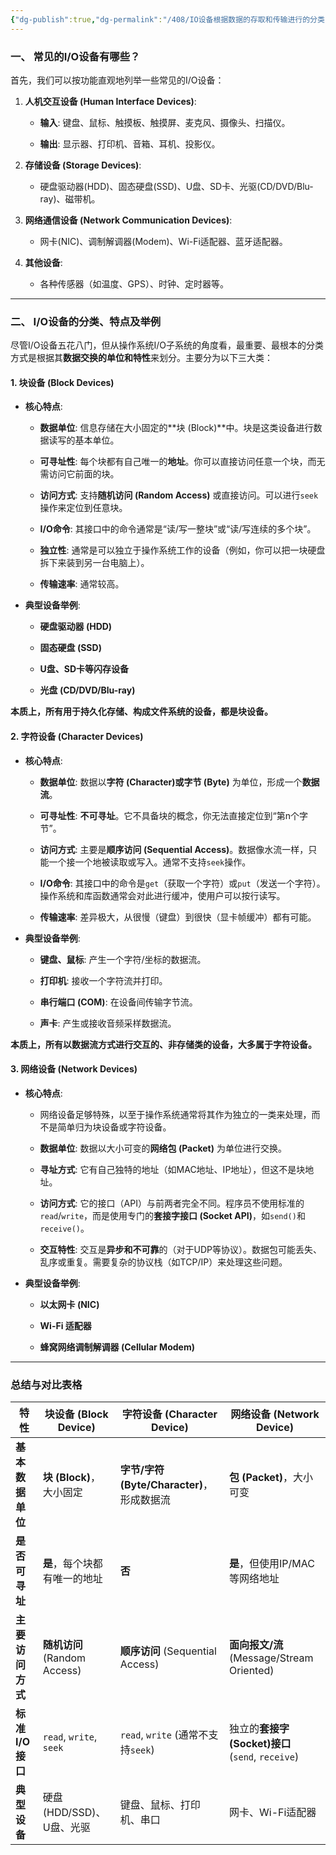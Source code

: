 ```yaml
---
{"dg-publish":true,"dg-permalink":"/408/IO设备根据数据的存取和传输进行的分类","permalink":"/408/IO设备根据数据的存取和传输进行的分类/","dgShowBacklinks":true,"dgShowLocalGraph":true,"dgShowInlineTitle":true}
---
```


### **一、 常见的I/O设备有哪些？**

首先，我们可以按功能直观地列举一些常见的I/O设备：

1. **人机交互设备 (Human Interface Devices)**:
    
    - **输入**: 键盘、鼠标、触摸板、触摸屏、麦克风、摄像头、扫描仪。
        
    - **输出**: 显示器、打印机、音箱、耳机、投影仪。
        
2. **存储设备 (Storage Devices)**:
    
    - 硬盘驱动器(HDD)、固态硬盘(SSD)、U盘、SD卡、光驱(CD/DVD/Blu-ray)、磁带机。
        
3. **网络通信设备 (Network Communication Devices)**:
    
    - 网卡(NIC)、调制解调器(Modem)、Wi-Fi适配器、蓝牙适配器。
        
4. **其他设备**:
    
    - 各种传感器（如温度、GPS）、时钟、定时器等。
        

---

### **二、 I/O设备的分类、特点及举例**

尽管I/O设备五花八门，但从操作系统I/O子系统的角度看，最重要、最根本的分类方式是根据其**数据交换的单位和特性**来划分。主要分为以下三大类：

#### **1. 块设备 (Block Devices)**

- **核心特点**:
    
    - **数据单位**: 信息存储在大小固定的**块 (Block)**中。块是这类设备进行数据读写的基本单位。
        
    - **可寻址性**: 每个块都有自己唯一的**地址**。你可以直接访问任意一个块，而无需访问它前面的块。
        
    - **访问方式**: 支持**随机访问 (Random Access)** 或直接访问。可以进行`seek`操作来定位到任意块。
        
    - **I/O命令**: 其接口中的命令通常是“读/写一整块”或“读/写连续的多个块”。
        
    - **独立性**: 通常是可以独立于操作系统工作的设备（例如，你可以把一块硬盘拆下来装到另一台电脑上）。
        
    - **传输速率**: 通常较高。
        
- **典型设备举例**:
    
    - **硬盘驱动器 (HDD)**
        
    - **固态硬盘 (SSD)**
        
    - **U盘、SD卡等闪存设备**
        
    - **光盘 (CD/DVD/Blu-ray)**
        

**本质上，所有用于持久化存储、构成文件系统的设备，都是块设备。**

#### **2. 字符设备 (Character Devices)**

- **核心特点**:
    
    - **数据单位**: 数据以**字符 (Character)或字节 (Byte)** 为单位，形成一个**数据流**。
        
    - **可寻址性**: **不可寻址**。它不具备块的概念，你无法直接定位到“第n个字节”。
        
    - **访问方式**: 主要是**顺序访问 (Sequential Access)**。数据像水流一样，只能一个接一个地被读取或写入。通常不支持`seek`操作。
        
    - **I/O命令**: 其接口中的命令是`get`（获取一个字符）或`put`（发送一个字符）。操作系统和库函数通常会对此进行缓冲，使用户可以按行读写。
        
    - **传输速率**: 差异极大，从很慢（键盘）到很快（显卡帧缓冲）都有可能。
        
- **典型设备举例**:
    
    - **键盘、鼠标**: 产生一个字符/坐标的数据流。
        
    - **打印机**: 接收一个字符流并打印。
        
    - **串行端口 (COM)**: 在设备间传输字节流。
        
    - **声卡**: 产生或接收音频采样数据流。
        

**本质上，所有以数据流方式进行交互的、非存储类的设备，大多属于字符设备。**

#### **3. 网络设备 (Network Devices)**

- **核心特点**:
    
    - 网络设备足够特殊，以至于操作系统通常将其作为独立的一类来处理，而不是简单归为块设备或字符设备。
        
    - **数据单位**: 数据以大小可变的**网络包 (Packet)** 为单位进行交换。
        
    - **寻址方式**: 它有自己独特的地址（如MAC地址、IP地址），但这不是块地址。
        
    - **访问方式**: 它的接口（API）与前两者完全不同。程序员不使用标准的`read`/`write`，而是使用专门的**套接字接口 (Socket API)**，如`send()`和`receive()`。
        
    - **交互特性**: 交互是**异步和不可靠**的（对于UDP等协议）。数据包可能丢失、乱序或重复。需要复杂的协议栈（如TCP/IP）来处理这些问题。
        
- **典型设备举例**:
    
    - **以太网卡 (NIC)**
        
    - **Wi-Fi 适配器**
        
    - **蜂窝网络调制解调器 (Cellular Modem)**
        

---

### **总结与对比表格**

|特性|块设备 (Block Device)|字符设备 (Character Device)|网络设备 (Network Device)|
|---|---|---|---|
|**基本数据单位**|**块 (Block)**，大小固定|**字节/字符 (Byte/Character)**，形成数据流|**包 (Packet)**，大小可变|
|**是否可寻址**|**是**，每个块都有唯一的地址|**否**|**是**，但使用IP/MAC等网络地址|
|**主要访问方式**|**随机访问** (Random Access)|**顺序访问** (Sequential Access)|**面向报文/流** (Message/Stream Oriented)|
|**标准I/O接口**|`read`, `write`, `seek`|`read`, `write` (通常不支持`seek`)|独立的**套接字(Socket)接口** (`send`, `receive`)|
|**典型设备**|硬盘 (HDD/SSD)、U盘、光驱|键盘、鼠标、打印机、串口|网卡、Wi-Fi适配器|
